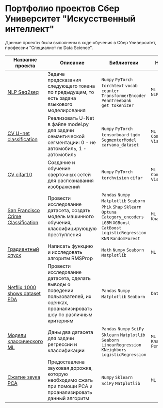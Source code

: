 # Портфолио проектов Сбер Университет "Искусственный интеллект"

Данные проекты были выполнены в ходе обучения в Сбер Университет, профессии "Специалист по Data Science".

| Название проекта | Описание | Библиотеки | Навыки &nbsp; &nbsp;|
|---|---|---|---|
| [NLP Seq2seq](NLP%20Seq2seq) | Задача предсказания следующего токена по предыдущим, то есть задача языкового моделирования| `Numpy` `PyTorch` `torchtext` `vocab` `counter` `TransformerEncoder` `PennTreebank` `get_tokenizer`| `ML`<br>`NLP` |
| [CV U-net classification](CV%20U-net%20classification) | Реализовать U-Net в файле model.py для задачи семантической сегментации: 0 - не автомобиль, 1 - автомобиль | `Numpy` `PyTorch` `tensorboard` `tqdm` `SegmenterModel` `carvana_dataset` | `ML`<br>`Computer Vision` |
| [CV cifar10](CV%20cifar10) | Создание и обучение сверточных сетей для распознавания изображений| `Numpy` `PyTorch` `torchvision` `cifar` | `ML`<br>`Computer Vision` |
| [San Francisco Crime Classification](San%20Francisco%20Crime%20Classification) | Провести исследование датасета, создать модель машинного обучения, классифицирующую преступления | `Pandas` `Numpy` `Matplotlib` `Seaborn` `Phik` `Shap` `Sklearn` `Optuna` `Category_encoders` `LGBM` `XGBoost` `CatBoost` `LogisticRegression` `KNN` `RandomForest` | `ML`<br>`Классификация` |
| [Градиентный спуск](RMSProp) | Написать функцию и исследовать алгоритм RMSProp | `Math` `Numpy` `Seaborn` `Matplotlib` | `ML` |
| [Netflix 1000 shows dataset EDA](Netflix%201000%20shows%20dataset) | Провести исследование датасета, сделать выводы о поведении пользователей, их оценках, проанализировать шоу по различным критериям| `Pandas` `Numpy` `Matplotlib` `Seaborn` | `Data Analysis` |
| [Модели классического ML](Classic%20ML) | Даны два датасета для задачи регрессии и классификации| `Pandas` `Numpy` `SciPy` `Sklearn` `Matplotlib` `Seaborn` `LinearRegression` `KNeighbors` `LogisticRegression`| `ML`<br>`Классификация`<br>`Регрессия` |
| [Сжатие звука PCA](audio%20compression%20with%20PCA) | Предоставлена звуковая дорожка, которую необходимо сжать при помощи РСА и проанализировать данный алгоритм | `Numpy` `Sklearn` `SciPy` `Matplotlib` | `ML` |
